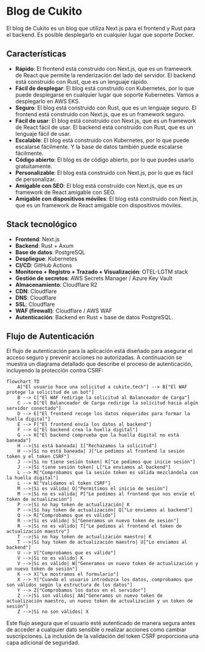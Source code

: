 # Blog de Cukito

El blog de Cukito es un blog que utiliza Next.js para el frontend y Rust para el backend. Es posible desplegarlo en cualquier lugar que soporte Docker.

## Características

- **Rápido**: El frontend está construido con Next.js, que es un framework de React que permite la renderización del lado del servidor. El backend está construido con Rust, que es un lenguaje rápido.
- **Fácil de desplegar**: El blog está construido con Kubernetes, por lo que puede desplegarse en cualquier lugar que soporte Kubernetes. Vamos a desplegarlo en AWS EKS.
- **Seguro**: El blog está construido con Rust, que es un lenguaje seguro. El frontend está construido con Next.js, que es un framework seguro.
- **Fácil de usar**: El blog está construido con Next.js, que es un framework de React fácil de usar. El backend está construido con Rust, que es un lenguaje fácil de usar.
- **Escalable**: El blog está construido con Kubernetes, por lo que puede escalarse fácilmente. Y la base de datos también puede escalarse fácilmente.
- **Código abierto**: El blog es de código abierto, por lo que puedes usarlo gratuitamente.
- **Personalizable**: El blog está construido con Next.js, por lo que es fácil de personalizar.
- **Amigable con SEO**: El blog está construido con Next.js, que es un framework de React amigable con SEO.
- **Amigable con dispositivos móviles**: El blog está construido con Next.js, que es un framework de React amigable con dispositivos móviles.

## Stack tecnológico

- **Frontend**: Next.js
- **Backend**: Rust + Axum
- **Base de datos**: PostgreSQL
- **Despliegue**: Kubernetes
- **CI/CD**: GitHub Actions
- **Monitoreo + Registro + Trazado + Visualización**: OTEL-LGTM stack
- **Gestión de secretos**: AWS Secrets Manager / Azure Key Vault
- **Almacenamiento**: Cloudflare R2
- **CDN**: Cloudflare
- **DNS**: Cloudflare
- **SSL**: Cloudflare
- **WAF (firewall)**: Cloudflare / AWS WAF
- **Autenticación**: Backend en Rust + base de datos PostgreSQL.

## Flujo de Autenticación

El flujo de autenticación para la aplicación está diseñado para asegurar el acceso seguro y prevenir acciones no autorizadas. A continuación se muestra un diagrama detallado que describe el proceso de autenticación, incluyendo la protección contra CSRF:

```mermaid
flowchart TD
    A["El usuario hace una solicitud a cukito.tech"] --> B["El WAF protege la solicitud de un bot"]
    B --> C["El WAF redirige la solicitud al Balanceador de Carga"]
    C --> D["El Balanceador de Carga redirige la solicitud hacia algún servidor conectado"]
    D --> E["El frontend recoge los datos requeridos para formar la huella digital"]
    E --> F["El frontend envía los datos al backend"]
    F --> G["El backend crea la huella digital"]
    G --> H["El backend comprueba que la huella digital no está baneada"]
    H -->|Si está baneada| I["Rechazamos la solicitud"]
    H -->|Si no está baneada| J["Le pedimos al frontend la sesión token y el token CSRF"]
    J -->|Si no tiene sesión token| K["Le pedimos que inicie sesión"]
    J -->|Si tiene sesión token| L["La enviamos al backend"]
    L --> M["Comprobamos que la sesión token es válida mezclándola con la huella digital"]
    L --> N["Validamos el token CSRF"]
    M -->|Si es válida| O["Permitimos el inicio de sesión"]
    M -->|Si no es válida| P["Le pedimos al frontend que nos envíe el token de actualización"]
    P -->|Si no hay token de actualización| K
    P -->|Si hay token de actualización| Q["Lo enviamos al backend"]
    Q --> R["Comprobamos que es válido"]
    R -->|Si es válido| S["Generamos un nuevo token de sesión"]
    R -->|Si no es válido| T["Le pedimos al frontend el token de actualización maestro"]
    T -->|Si no hay token de actualización maestro| K
    T -->|Si hay token de actualización maestro| U["Lo enviamos al backend"]
    U --> V["Comprobamos que es válido"]
    V -->|Si no es válido| K
    V -->|Si es válido| W["Generamos un nuevo token de actualización y un nuevo token de sesión"]
    K --> X["Le mostramos el formulario"]
    X --> Y["Cuando el usuario introduzca los datos, comprobamos que son válidos según la estructura de los datos"]
    Y --> Z["Comprobamos los datos en el servidor"]
    Z -->|Si son válidos| AA["Generamos un nuevo token de actualización maestro, un nuevo token de actualización y un token de sesión"]
    Z -->|Si no son válidos| X
```

Este flujo asegura que el usuario esté autenticado de manera segura antes de acceder a cualquier dato sensible o realizar acciones como cambiar suscripciones. La inclusión de la validación del token CSRF proporciona una capa adicional de seguridad.
